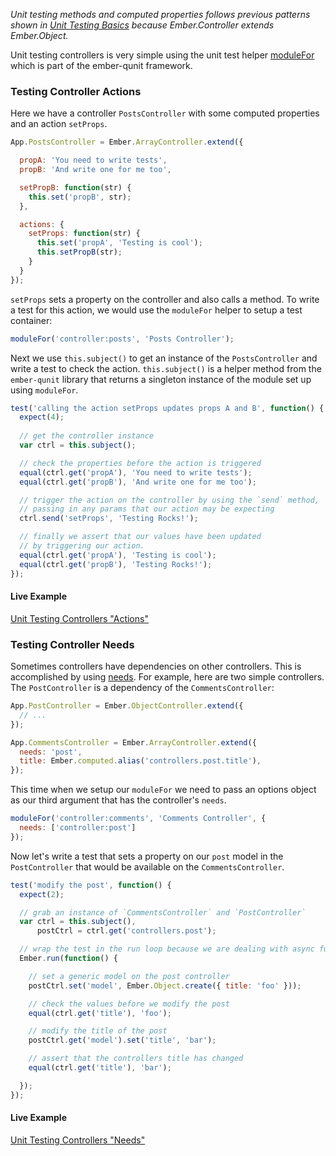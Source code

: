 _Unit testing methods and computed properties follows previous patterns shown 
in [Unit Testing Basics] because Ember.Controller extends Ember.Object._

Unit testing controllers is very simple using the unit test helper 
[moduleFor](/guides/testing/unit) which is part of the ember-qunit framework.

### Testing Controller Actions

Here we have a controller `PostsController` with some computed properties and an 
action `setProps`.

```javascript
App.PostsController = Ember.ArrayController.extend({

  propA: 'You need to write tests',
  propB: 'And write one for me too',

  setPropB: function(str) {
    this.set('propB', str);
  },

  actions: {
    setProps: function(str) {
      this.set('propA', 'Testing is cool');
      this.setPropB(str);
    }
  }
});
```

`setProps` sets a property on the controller and also calls a method. To write a
test for this action, we would use the `moduleFor` helper to setup a test 
container:

```javascript
moduleFor('controller:posts', 'Posts Controller');
```

Next we use `this.subject()` to get an instance of the `PostsController` and 
write a test to check the action. `this.subject()` is a helper method from the 
`ember-qunit` library that returns a singleton instance of the module set up 
using `moduleFor`.

```javascript
test('calling the action setProps updates props A and B', function() {
  expect(4);
  
  // get the controller instance
  var ctrl = this.subject();

  // check the properties before the action is triggered
  equal(ctrl.get('propA'), 'You need to write tests');
  equal(ctrl.get('propB'), 'And write one for me too');

  // trigger the action on the controller by using the `send` method, 
  // passing in any params that our action may be expecting
  ctrl.send('setProps', 'Testing Rocks!');

  // finally we assert that our values have been updated 
  // by triggering our action.
  equal(ctrl.get('propA'), 'Testing is cool');
  equal(ctrl.get('propB'), 'Testing Rocks!');
});
```

#### Live Example

<a class="jsbin-embed" href="http://jsbin.com/ruletipazo/1/embed?output">Unit Testing 
Controllers "Actions"</a>

### Testing Controller Needs

Sometimes controllers have dependencies on other controllers. This is 
accomplished by using [needs]. For example, here are two simple controllers. The
`PostController` is a dependency of the `CommentsController`:

```javascript
App.PostController = Ember.ObjectController.extend({
  // ...
});

App.CommentsController = Ember.ArrayController.extend({
  needs: 'post',
  title: Ember.computed.alias('controllers.post.title'),
});
```

This time when we setup our `moduleFor` we need to pass an options object as
our third argument that has the controller's `needs`.

```javascript
moduleFor('controller:comments', 'Comments Controller', {
  needs: ['controller:post']
});
```

Now let's write a test that sets a property on our `post` model in the 
`PostController` that would be available on the `CommentsController`.

```javascript
test('modify the post', function() {
  expect(2);

  // grab an instance of `CommentsController` and `PostController`
  var ctrl = this.subject(),
      postCtrl = ctrl.get('controllers.post');

  // wrap the test in the run loop because we are dealing with async functions
  Ember.run(function() {

    // set a generic model on the post controller
    postCtrl.set('model', Ember.Object.create({ title: 'foo' }));

    // check the values before we modify the post
    equal(ctrl.get('title'), 'foo');

    // modify the title of the post
    postCtrl.get('model').set('title', 'bar');

    // assert that the controllers title has changed
    equal(ctrl.get('title'), 'bar');

  });
});
```

#### Live Example

<a class="jsbin-embed" href="http://jsbin.com/didajamadi/1/embed?output">Unit Testing Controllers "Needs"</a>

<script src="http://static.jsbin.com/js/embed.js"></script>

[Unit Testing Basics]: /guides/testing/unit-testing-basics
[needs]: /guides/controllers/dependencies-between-controllers
